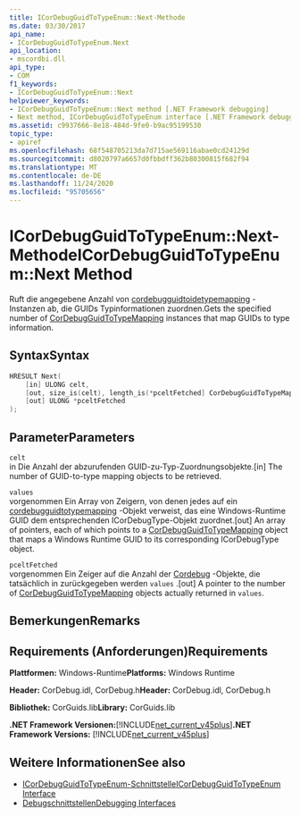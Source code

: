 ```yaml
---
title: ICorDebugGuidToTypeEnum::Next-Methode
ms.date: 03/30/2017
api_name:
- ICorDebugGuidToTypeEnum.Next
api_location:
- mscordbi.dll
api_type:
- COM
f1_keywords:
- ICorDebugGuidToTypeEnum::Next
helpviewer_keywords:
- ICorDebugGuidToTypeEnum::Next method [.NET Framework debugging]
- Next method, ICorDebugGuidToTypeEnum interface [.NET Framework debugging]
ms.assetid: c9937666-8e18-484d-9fe0-b9ac95199530
topic_type:
- apiref
ms.openlocfilehash: 68f548705213da7d715ae569116abae0cd24129d
ms.sourcegitcommit: d8020797a6657d0fbbdff362b80300815f682f94
ms.translationtype: MT
ms.contentlocale: de-DE
ms.lasthandoff: 11/24/2020
ms.locfileid: "95705656"
---
```

# <a name="icordebugguidtotypeenumnext-method"></a><span data-ttu-id="41a1e-102">ICorDebugGuidToTypeEnum::Next-Methode</span><span class="sxs-lookup"><span data-stu-id="41a1e-102">ICorDebugGuidToTypeEnum::Next Method</span></span>

<span data-ttu-id="41a1e-103">Ruft die angegebene Anzahl von [cordebugguidtoidetypemapping](cordebugguidtotypemapping-structure.md) -Instanzen ab, die GUIDs Typinformationen zuordnen.</span><span class="sxs-lookup"><span data-stu-id="41a1e-103">Gets the specified number of [CorDebugGuidToTypeMapping](cordebugguidtotypemapping-structure.md) instances that map GUIDs to type information.</span></span>  
  
## <a name="syntax"></a><span data-ttu-id="41a1e-104">Syntax</span><span class="sxs-lookup"><span data-stu-id="41a1e-104">Syntax</span></span>  
  
```cpp  
HRESULT Next(  
    [in] ULONG celt,  
    [out, size_is(celt), length_is(*pceltFetched] CorDebugGuidToTypeMapping values[  ],  
    [out] ULONG *pceltFetched  
);  
```  
  
## <a name="parameters"></a><span data-ttu-id="41a1e-105">Parameter</span><span class="sxs-lookup"><span data-stu-id="41a1e-105">Parameters</span></span>  

 `celt`  
 <span data-ttu-id="41a1e-106">in Die Anzahl der abzurufenden GUID-zu-Typ-Zuordnungsobjekte.</span><span class="sxs-lookup"><span data-stu-id="41a1e-106">[in] The number of GUID-to-type mapping objects to be retrieved.</span></span>  
  
 `values`  
 <span data-ttu-id="41a1e-107">vorgenommen Ein Array von Zeigern, von denen jedes auf ein [cordebugguidtotypemapping](cordebugguidtotypemapping-structure.md) -Objekt verweist, das eine Windows-Runtime GUID dem entsprechenden ICorDebugType-Objekt zuordnet.</span><span class="sxs-lookup"><span data-stu-id="41a1e-107">[out] An array of pointers, each of which points to a [CorDebugGuidToTypeMapping](cordebugguidtotypemapping-structure.md) object that maps a Windows Runtime GUID to its corresponding ICorDebugType object.</span></span>  
  
 `pceltFetched`  
 <span data-ttu-id="41a1e-108">vorgenommen Ein Zeiger auf die Anzahl der [Cordebug](cordebugguidtotypemapping-structure.md) -Objekte, die tatsächlich in zurückgegeben werden `values` .</span><span class="sxs-lookup"><span data-stu-id="41a1e-108">[out] A pointer to the number of [CorDebugGuidToTypeMapping](cordebugguidtotypemapping-structure.md) objects actually returned in `values`.</span></span>  
  
## <a name="remarks"></a><span data-ttu-id="41a1e-109">Bemerkungen</span><span class="sxs-lookup"><span data-stu-id="41a1e-109">Remarks</span></span>  
  
## <a name="requirements"></a><span data-ttu-id="41a1e-110">Requirements (Anforderungen)</span><span class="sxs-lookup"><span data-stu-id="41a1e-110">Requirements</span></span>  

 <span data-ttu-id="41a1e-111">**Plattformen:** Windows-Runtime</span><span class="sxs-lookup"><span data-stu-id="41a1e-111">**Platforms:** Windows Runtime</span></span>  
  
 <span data-ttu-id="41a1e-112">**Header:** CorDebug.idl, CorDebug.h</span><span class="sxs-lookup"><span data-stu-id="41a1e-112">**Header:** CorDebug.idl, CorDebug.h</span></span>  
  
 <span data-ttu-id="41a1e-113">**Bibliothek:** CorGuids.lib</span><span class="sxs-lookup"><span data-stu-id="41a1e-113">**Library:** CorGuids.lib</span></span>  
  
 <span data-ttu-id="41a1e-114">**.NET Framework Versionen:**[!INCLUDE[net_current_v45plus](../../../../includes/net-current-v45plus-md.md)]</span><span class="sxs-lookup"><span data-stu-id="41a1e-114">**.NET Framework Versions:** [!INCLUDE[net_current_v45plus](../../../../includes/net-current-v45plus-md.md)]</span></span>  
  
## <a name="see-also"></a><span data-ttu-id="41a1e-115">Weitere Informationen</span><span class="sxs-lookup"><span data-stu-id="41a1e-115">See also</span></span>

- [<span data-ttu-id="41a1e-116">ICorDebugGuidToTypeEnum-Schnittstelle</span><span class="sxs-lookup"><span data-stu-id="41a1e-116">ICorDebugGuidToTypeEnum Interface</span></span>](icordebugguidtotypeenum-interface.md)
- [<span data-ttu-id="41a1e-117">Debugschnittstellen</span><span class="sxs-lookup"><span data-stu-id="41a1e-117">Debugging Interfaces</span></span>](debugging-interfaces.md)
